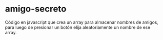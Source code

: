 # amigo-secreto
Código en javascript que crea un array para almacenar nombres de amigos, para luego de presionar un botón elija aleatoriamente un nombre de ese array.

